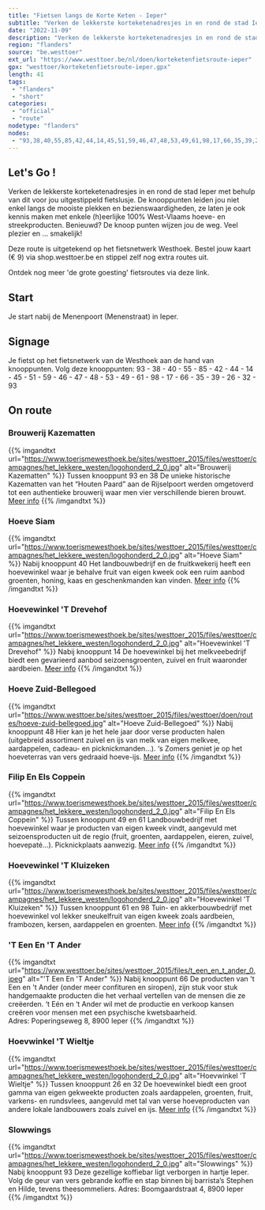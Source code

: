 ```yaml
---
title: "Fietsen langs de Korte Keten - Ieper"
subtitle: "Verken de lekkerste korteketenadresjes in en rond de stad Ieper met behulp van dit voor jou uitgestippeld fietslusje"
date: "2022-11-09"
description: "Verken de lekkerste korteketenadresjes in en rond de stad Ieper met behulp van dit voor jou uitgestippeld fietslusje"
region: "flanders"
source: "be.westtoer"
ext_url: "https://www.westtoer.be/nl/doen/korteketenfietsroute-ieper"
gpx: "westtoer/korteketenfietsroute-ieper.gpx"
length: 41
tags:
 - "flanders"
 - "short"
categories:
 - "official"
 - "route"
nodetype: "flanders"
nodes:
 - "93,38,40,55,85,42,44,14,45,51,59,46,47,48,53,49,61,98,17,66,35,39,26,32,93"
---
```


## Let's Go ! 

Verken de lekkerste korteketenadresjes in en rond de stad Ieper met behulp van dit voor jou uitgestippeld fietslusje. De knooppunten leiden jou niet enkel langs de mooiste plekken en bezienswaardigheden, ze laten je ook kennis maken met enkele (h)eerlijke 100% West-Vlaams hoeve- en streekproducten. Benieuwd? De knoop punten wijzen jou de weg. Veel plezier en … smakelijk!

Deze route is uitgetekend op het fietsnetwerk Westhoek. Bestel jouw kaart (€ 9) via shop.westtoer.be en stippel zelf nog extra routes uit. 

Ontdek nog meer 'de grote goesting' fietsroutes via deze link.

## Start

Je start nabij de Menenpoort (Menenstraat) in Ieper.

## Signage

Je fietst op het fietsnetwerk van de Westhoek aan de hand van knooppunten. Volg deze knooppunten: 93 - 38 - 40 - 55 - 85 - 42 - 44 - 14 - 45 - 51 - 59 - 46 - 47 - 48 - 53 - 49 - 61 - 98 - 17 - 66 - 35 - 39 - 26 - 32 - 93

## On route

### Brouwerij Kazematten

{{% imgandtxt url="https://www.toerismewesthoek.be/sites/westtoer_2015/files/westtoer/campagnes/het_lekkere_westen/logohonderd_2_0.jpg" alt="Brouwerij Kazematten" %}}
Tussen knooppunt 93 en 38
	De unieke historische Kazematten van het “Houten Paard” aan de Rijselpoort werden omgetoverd tot een authentieke brouwerij waar men vier verschillende bieren brouwt.
[Meer info](/nl/eten-drinken/brouwerij-kazematten)
{{% /imgandtxt %}}

### Hoeve Siam

{{% imgandtxt url="https://www.toerismewesthoek.be/sites/westtoer_2015/files/westtoer/campagnes/het_lekkere_westen/logohonderd_2_0.jpg" alt="Hoeve Siam" %}}
Nabij knooppunt 40
	Het landbouwbedrijf en de fruitkwekerij heeft een hoevewinkel waar je behalve fruit van eigen kweek ook een ruim aanbod groenten, honing, kaas en geschenkmanden kan vinden.
[Meer info](/nl/eten-drinken/hoeve-siam)
{{% /imgandtxt %}}

### Hoevewinkel 'T Drevehof

{{% imgandtxt url="https://www.toerismewesthoek.be/sites/westtoer_2015/files/westtoer/campagnes/het_lekkere_westen/logohonderd_2_0.jpg" alt="Hoevewinkel 'T Drevehof" %}}
Nabij knooppunt 14
	De hoevewinkel bij het melkveebedrijf biedt een gevarieerd aanbod seizoensgroenten, zuivel en fruit waaronder aardbeien.
[Meer info](/nl/eten-drinken/t-drevehof)
{{% /imgandtxt %}}

### Hoeve Zuid-Bellegoed

{{% imgandtxt url="https://www.westtoer.be/sites/westtoer_2015/files/westtoer/doen/routes/hoeve-zuid-bellegoed.jpg" alt="Hoeve Zuid-Bellegoed" %}}
Nabij knooppunt 48
	Hier kan je het hele jaar door verse producten halen (uitgebreid assortiment zuivel en ijs van melk van eigen melkvee, aardappelen, cadeau- en picknickmanden...). ‘s Zomers geniet je op het hoeveterras van vers gedraaid hoeve-ijs.
[Meer info](/nl/eten-drinken/hoeve-zuid-bellegoed)
{{% /imgandtxt %}}

### Filip En Els Coppein

{{% imgandtxt url="https://www.toerismewesthoek.be/sites/westtoer_2015/files/westtoer/campagnes/het_lekkere_westen/logohonderd_2_0.jpg" alt="Filip En Els Coppein" %}}
Tussen knooppunt 49 en 61
Landbouwbedrijf met hoevewinkel waar je producten van eigen kweek vindt, aangevuld met seizoensproducten uit de regio (fruit, groenten, aardappelen, eieren, zuivel, hoevepaté...). Picknickplaats aanwezig.
[Meer info](/nl/eten-drinken/hoeve-coppein-filip-en-els)
{{% /imgandtxt %}}

### Hoevewinkel 'T Kluizeken

{{% imgandtxt url="https://www.toerismewesthoek.be/sites/westtoer_2015/files/westtoer/campagnes/het_lekkere_westen/logohonderd_2_0.jpg" alt="Hoevewinkel 'T Kluizeken" %}}
Tussen knooppunt 61 en 98
Tuin- en akkerbouwbedrijf met hoevewinkel vol lekker sneukelfruit van eigen kweek zoals aardbeien, frambozen, kersen, aardappelen en groenten.
[Meer info](/nl/eten-drinken/t-kluizeken)
{{% /imgandtxt %}}

### 'T Een En 'T Ander

{{% imgandtxt url="https://www.westtoer.be/sites/westtoer_2015/files/t_een_en_t_ander_0.jpeg" alt="'T Een En 'T Ander" %}}
Nabij knooppunt 66
De producten van 't Een en 't Ander (onder meer confituren en siropen), zijn stuk voor stuk handgemaakte producten die het verhaal vertellen van de mensen die ze creëerden. ‘t Eén en ‘t Ander wil met de productie en verkoop kansen creëren voor mensen met een psychische kwetsbaarheid.
Adres: Poperingseweg 8, 8900 Ieper
{{% /imgandtxt %}}

### Hoevwinkel 'T Wieltje

{{% imgandtxt url="https://www.toerismewesthoek.be/sites/westtoer_2015/files/westtoer/campagnes/het_lekkere_westen/logohonderd_2_0.jpg" alt="Hoevwinkel 'T Wieltje" %}}
Tussen knooppunt 26 en 32
De hoevewinkel biedt een groot gamma van eigen gekweekte producten zoals aardappelen, groenten, fruit, varkens- en rundsvlees, aangevuld met tal van verse hoeveproducten van andere lokale landbouwers zoals zuivel en ijs.
[Meer info](/nl/eten-drinken/hoevewinkel-t-wieltje)
{{% /imgandtxt %}}

### Slowwings

{{% imgandtxt url="https://www.toerismewesthoek.be/sites/westtoer_2015/files/westtoer/campagnes/het_lekkere_westen/logohonderd_2_0.jpg" alt="Slowwings" %}}
Nabij knooppunt 93
Deze gezellige koffiebar ligt verborgen in hartje Ieper. Volg de geur van vers gebrande koffie en stap binnen bij barrista’s Stephen en Hilde, tevens theesommeliers.
Adres: Boomgaardstraat 4, 8900 Ieper
{{% /imgandtxt %}}


